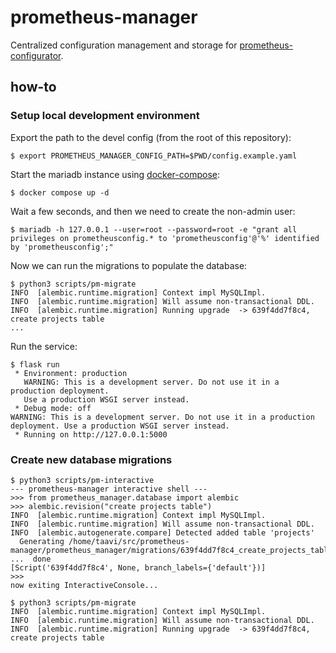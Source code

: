 <!--
SPDX-FileCopyrightText: 2021-2024 Taavi Väänänen <hi@taavi.wtf>
SPDX-License-Identifier: AGPL-3.0-only
-->

# prometheus-manager

Centralized configuration management and storage for
[prometheus-configurator](https://gerrit.wikimedia.org/r/plugins/gitiles/cloud/metricsinfra/prometheus-configurator).

## how-to

### Setup local development environment

Export the path to the devel config (from the root of this repository):

```
$ export PROMETHEUS_MANAGER_CONFIG_PATH=$PWD/config.example.yaml
```

Start the mariadb instance using
[docker-compose](https://docs.docker.com/compose/):

```
$ docker compose up -d
```

Wait a few seconds, and then we need to create the non-admin user:

```
$ mariadb -h 127.0.0.1 --user=root --password=root -e "grant all privileges on prometheusconfig.* to 'prometheusconfig'@'%' identified by 'prometheusconfig';"
```

Now we can run the migrations to populate the database:

```
$ python3 scripts/pm-migrate
INFO  [alembic.runtime.migration] Context impl MySQLImpl.
INFO  [alembic.runtime.migration] Will assume non-transactional DDL.
INFO  [alembic.runtime.migration] Running upgrade  -> 639f4dd7f8c4, create projects table
...
```

Run the service:

```
$ flask run
 * Environment: production
   WARNING: This is a development server. Do not use it in a production deployment.
   Use a production WSGI server instead.
 * Debug mode: off
WARNING: This is a development server. Do not use it in a production deployment. Use a production WSGI server instead.
 * Running on http://127.0.0.1:5000
```

### Create new database migrations

```
$ python3 scripts/pm-interactive
--- prometheus-manager interactive shell ---
>>> from prometheus_manager.database import alembic
>>> alembic.revision("create projects table")
INFO  [alembic.runtime.migration] Context impl MySQLImpl.
INFO  [alembic.runtime.migration] Will assume non-transactional DDL.
INFO  [alembic.autogenerate.compare] Detected added table 'projects'
  Generating /home/taavi/src/prometheus-manager/prometheus_manager/migrations/639f4dd7f8c4_create_projects_table.py ...  done
[Script('639f4dd7f8c4', None, branch_labels={'default'})]
>>>
now exiting InteractiveConsole...

$ python3 scripts/pm-migrate
INFO  [alembic.runtime.migration] Context impl MySQLImpl.
INFO  [alembic.runtime.migration] Will assume non-transactional DDL.
INFO  [alembic.runtime.migration] Running upgrade  -> 639f4dd7f8c4, create projects table

```
